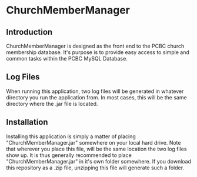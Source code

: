 ChurchMemberManager
===================

Introduction
------------

ChurchMemberManager is designed as the front end to the PCBC church membership database.
It's purpose is to provide easy access to simple and common tasks within the PCBC MySQL Database.

Log Files
---------
When running this application, two log files will be generated in whatever directory you run the
application from. In most cases, this will be the same directory where the .jar file is located.


Installation
------------
Installing this application is simply a matter of placing "ChurchMemberManager.jar" somewhere on
your local hard drive. Note that wherever you place this file, will be the same location the two
log files show up. It is thus generally recommended to place "ChurchMemberManager.jar" in it's own
folder somewhere. If you download this repository as a .zip file, unzipping this file will generate
such a folder.